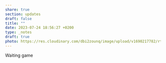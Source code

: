 ```yaml
---
share: true
section: updates
draft: false
title: ""
date: 2023-07-24 18:56:27 +0200
type: _notes
draft: true
photo: https://res.cloudinary.com/dbi2zounq/image/upload/v1690217782/rtwvx4mbys3xytgeef2j.jpg
---
```



Waiting game
